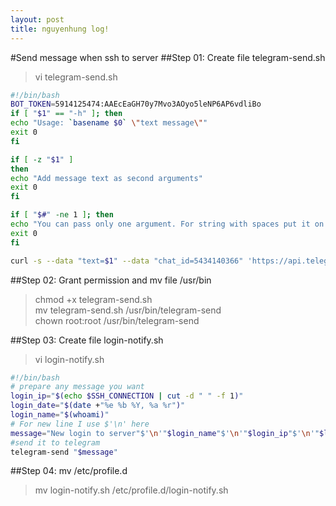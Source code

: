 ```yaml
---
layout: post
title: nguyenhung log!
---
```


#Send message when ssh to server
##Step 01: Create file telegram-send.sh
>vi telegram-send.sh

```bash
#!/bin/bash
BOT_TOKEN=5914125474:AAEcEaGH70y7Mvo3AOyo5leNP6AP6vdliBo
if [ "$1" == "-h" ]; then
echo "Usage: `basename $0` \"text message\""
exit 0
fi

if [ -z "$1" ]
then
echo "Add message text as second arguments"
exit 0
fi

if [ "$#" -ne 1 ]; then
echo "You can pass only one argument. For string with spaces put it on quotes"
exit 0
fi

curl -s --data "text=$1" --data "chat_id=5434140366" 'https://api.telegram.org/bot5914125474:AAEcEaGH70y7Mvo3AOyo5leNP6AP6vdliBo/sendMessage' > /dev/null
```
##Step 02: Grant permission and mv file /usr/bin
> chmod +x telegram-send.sh \
mv telegram-send.sh /usr/bin/telegram-send \
chown root:root /usr/bin/telegram-send

##Step 03: Create file login-notify.sh

> vi login-notify.sh

```bash
#!/bin/bash
# prepare any message you want
login_ip="$(echo $SSH_CONNECTION | cut -d " " -f 1)"
login_date="$(date +"%e %b %Y, %a %r")"
login_name="$(whoami)"
# For new line I use $'\n' here
message="New login to server"$'\n'"$login_name"$'\n'"$login_ip"$'\n'"$login_date"
#send it to telegram
telegram-send "$message"
```

##Step 04: mv /etc/profile.d

> mv login-notify.sh /etc/profile.d/login-notify.sh
